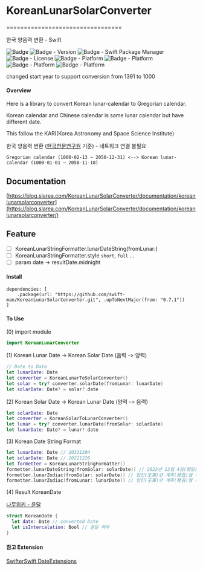 # KoreanLunarSolarConverter
=================================

한국 양음력 변환 - Swift

![Badge](https://img.shields.io/badge/swift-white.svg?style=flat-square&logo=Swift)
![Badge - Version](https://img.shields.io/badge/Version-0.7.1-1177AA?style=flat-square)
![Badge - Swift Package Manager](https://img.shields.io/badge/SPM-compatible-orange?style=flat-square)
![Badge - License](https://img.shields.io/badge/license-MIT-black?style=flat-square)
![Badge - Platform](https://img.shields.io/badge/macOS-v11.0-yellow?style=flat-square)
![Badge - Platform](https://img.shields.io/badge/iOS-v11.0-yellow?style=flat-square)
![Badge - Platform](https://img.shields.io/badge/tvOS-v11.0-yellow?style=flat-square)
![Badge - Platform](https://img.shields.io/badge/watchOS-v4.0-yellow?style=flat-square)

changed start year to support conversion from 1391 to 1000  


#### Overview

Here is a library to convert Korean lunar-calendar to Gregorian calendar.

Korean calendar and Chinese calendar is same lunar calendar but have different date.

This follow the KARI(Korea Astronomy and Space Science Institute)

한국 양음력 변환 ([한국천문연구원](https://astro.kasi.re.kr/life/pageView/8) 기준) - 네트워크 연결 불필요

```
Gregorian calendar (1000-02-13 ~ 2050-12-31) <--> Korean lunar-calendar (1000-01-01 ~ 2050-11-18)
```

## Documentation
[https://blog.slarea.com/KoreanLunarSolarConverter/documentation/koreanlunarsolarconverter](https://blog.slarea.com/KoreanLunarSolarConverter/documentation/koreanlunarsolarconverter/)

## Feature
- [ ] KoreanLunarStringFormatter.lunarDateString(fromLunar:)
- [ ] KoreanLunarStringFormatter.style `short`, `full` ...
- [ ] param date -> resultDate.midnight

#### Install

```
dependencies: [
    .package(url: "https://github.com/swift-man/KoreanLunarSolarConverter.git", .upToNextMajor(from: "0.7.1"))
]
```

#### To Use

(0) import module

```swift
import KoreanLunarConverter
```

(1) Korean Lunar Date -> Korean Solar Date (음력 -> 양력)

```swift
// Date to Date
let lunarDate: Date
let converter = KoreanLunarToSolarConverter()
let solar = try? converter.solarDate(fromLunar: lunarDate)
let solarDate: Date? = solar?.date
```

(2) Korean Solar Date -> Korean Lunar Date (양력 -> 음력)

```swift
let solarDate: Date
let converter = KoreanSolarToLunarConverter()
let lunar = try? converter.lunarDate(fromSolar: solarDate)
let lunarDate: Date? = lunar?.date
```

(3) Korean Date String Format

```swift
let lunarDate: Date // 20221204
let solarDate: Date // 20221226
let formetter = KoreanLunarStringFormatter()
formetter.lunarDateString(fromSolar: solarDate)) // 2022년 12월 4일(평달)
formetter.lunarZodiac(fromSolar: solarDate)) // 임인(壬寅)년 계축(癸丑)월 계축(癸丑)일
formetter.lunarZodiac(fromLunar: lunarDate)) // 임인(壬寅)년 계축(癸丑)월 계축(癸丑)일
```

(4) Result KoreanDate

[나무위키 - 윤달](https://namu.wiki/w/%EC%9C%A4%EB%8B%AC)  

```swift
struct KoreanDate {
  let date: Date // converted Date
  let isIntercalation: Bool // 윤달 여부
}
```

#### 참고 Extension
[SwifterSwift DateExtensions](https://github.com/SwifterSwift/SwifterSwift/blob/master/Sources/SwifterSwift/Foundation/DateExtensions.swift)
